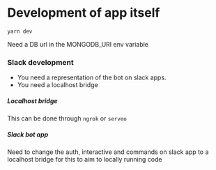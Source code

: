 # Development of app itself

`yarn dev`

Need a DB url in the MONGODB_URI env variable

### Slack development
* You need a representation of the bot on slack apps.
* You need a localhost bridge

##### Localhost bridge
This can be done through `ngrok` or `serveo`    

##### Slack bot app
Need to change the auth, interactive and commands on slack app to a localhost bridge for this to aim to locally running code
